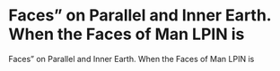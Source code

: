 # Faces” on Parallel and Inner Earth. When the Faces of Man LPIN is

Faces” on Parallel and Inner Earth. When the Faces of Man LPIN is